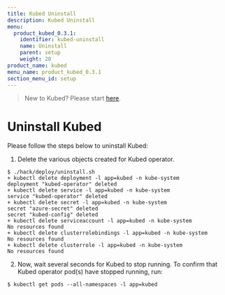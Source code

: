 ```yaml
---
title: Kubed Uninstall
description: Kubed Uninstall
menu:
  product_kubed_0.3.1:
    identifier: kubed-uninstall
    name: Uninstall
    parent: setup
    weight: 20
product_name: kubed
menu_name: product_kubed_0.3.1
section_menu_id: setup
---
```


> New to Kubed? Please start [here](/docs/guides/README.md).

# Uninstall Kubed
Please follow the steps below to uninstall Kubed:

1. Delete the various objects created for Kubed operator.
```console
$ ./hack/deploy/uninstall.sh
+ kubectl delete deployment -l app=kubed -n kube-system
deployment "kubed-operator" deleted
+ kubectl delete service -l app=kubed -n kube-system
service "kubed-operator" deleted
+ kubectl delete secret -l app=kubed -n kube-system
secret "azure-secret" deleted
secret "kubed-config" deleted
+ kubectl delete serviceaccount -l app=kubed -n kube-system
No resources found
+ kubectl delete clusterrolebindings -l app=kubed -n kube-system
No resources found
+ kubectl delete clusterrole -l app=kubed -n kube-system
No resources found
```

2. Now, wait several seconds for Kubed to stop running. To confirm that Kubed operator pod(s) have stopped running, run:
```console
$ kubectl get pods --all-namespaces -l app=kubed
```
